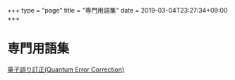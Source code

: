 +++
type = "page"
title = "専門用語集"
date = 2019-03-04T23:27:34+09:00
+++

# 専門用語集

[量子誤り訂正(Quantum Error Correction)](qec)
